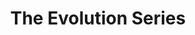 ---
# Featured tags need to have either the `list` or `grid` layout (PRO only).
layout: grid

# The title of the tag's page.
title: The Evolution Series
  
# The name of the tag, used in a post's front matter (e.g. tags: [<slug>]).
slug: evolution

# (Optional) Write a short (~150 characters) description of this featured tag.
description: >
  This page is used to track specific blog posts associated with tracking feature releases

# (Optional) You can disable grouping posts by date.
no_groups: false

# Exclude this example category from the sitemap.
# DON'T USE THIS SETTING IN YOUR CATEGORIES!
sitemap: false
---